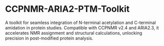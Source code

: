 # CCPNMR-ARIA2-PTM-Toolkit
A toolkit for seamless integration of N-terminal acetylation and C-terminal amidation in protein studies. Compatible with CCPNMR v2.4 and ARIA2.3, it accelerates NMR assignment and structural calculations, unlocking precision in post-modified protein analysis.
